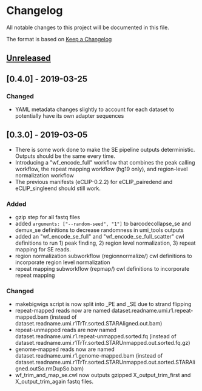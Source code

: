 # Changelog
All notable changes to this project will be documented in this file.

The format is based on [Keep a Changelog](http://keepachangelog.com/en/1.0.0/)

## [Unreleased]

## [0.4.0] - 2019-03-25
### Changed
- YAML metadata changes slightly to account for each dataset to potentially have its own adapter sequences

## [0.3.0] - 2019-03-05
- There is some work done to make the SE pipeline outputs deterministic. Outputs should be the same every time.
- Introducing a "wf_encode_full" workflow that combines the peak calling workflow, the repeat mapping workflow (hg19 only), and region-level normalization workflow
- The previous manifests (eCLIP-0.2.2) for eCLIP_pairedend and eCLIP_singleend should still work.

### Added
- gzip step for all fastq files
- added ```arguments: ["--random-seed", "1"]``` to barcodecollapse_se and demux_se definitions to decrease randomness in umi_tools outputs
- added an "wf_encode_se_full" and "wf_encode_se_full_scatter" cwl definitions to run 1) peak finding, 2) region level normalization, 3) repeat mapping for SE reads.
- region normalization subworkflow (regionnormalize/) cwl definitions to incorporate region level normalization
- repeat mapping subworkflow (repmap/) cwl definitions to incorporate repeat mapping

### Changed
- makebigwigs script is now split into _PE and _SE due to strand flipping
- repeat-mapped reads now are named dataset.readname.umi.r1.repeat-mapped.bam (instead of dataset.readname.umi.r1TrTr.sorted.STARAligned.out.bam)
- repeat-unmapped reads are now named dataset.readname.umi.r1.repeat-unmapped.sorted.fq (instead of dataset.readname.umi.r1TrTr.sorted.STARUnmapped.out.sorted.fq.gz)
- genome-mapped reads now are named dataset.readname.umi.r1.genome-mapped.bam (instead of dataset.readname.umi.r1TrTr.sorted.STARUnmapped.out.sorted.STARAligned.outSo.rmDupSo.bam)
- wf_trim_and_map_se.cwl now outputs gzipped X_output_trim_first and X_output_trim_again fastq files.

[Unreleased]: https://github.com/yeolab/eclip...HEAD

